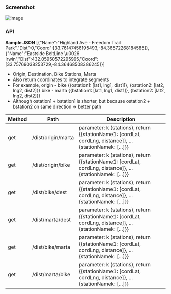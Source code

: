 ### Screenshot

![image](https://user-images.githubusercontent.com/29709822/54017248-69862200-4153-11e9-978d-90859d17492f.png)

### API

**Sample JSON**
[{"Name":"Highland Ave - Freedom Trail Park","Dist":0,"Coord":[33.76147456195493,-84.36572268184585]},{"Name":"Eastside BeltLine \u0026 Irwin","Dist":432.05950572295995,"Coord":[33.75769038253729,-84.36468508386245]}]


- Origin, Destination, Bike Stations, Marta
- Also return coordinates to integrate segments
- For example, origin - bike {{ostation1: [lat1, lng1, dist1]}, {ostation2: [lat2, lng2, dist2]}}
               bike - marta {{bstation1: [lat1, lng1, dist1]}, {bstation2: [lat2, lng2, dist2]}}
- Although ostation1 + bstation1 is shorter, but because ostation2 + bstation2 on same direction -> better path

| Method | Path | Description |
|------- | --------- | ------ |
| get | /dist/origin/marta | parameter: k (stations), return {{stationName1: [cordLat, cordLng, distance]}, ... {stationNamek: [...]}}|
| get | /dist/origin/bike | parameter: k (stations), return {{stationName1: [cordLat, cordLng, distance]}, ... {stationNamek: [...]}}|
| get | /dist/bike/dest | parameter: k (stations), return {{stationName1: [cordLat, cordLng, distance]}, ... {stationNamek: [...]}}|
| get | /dist/marta/dest | parameter: k (stations), return {{stationName1: [cordLat, cordLng, distance]}, ... {stationNamek: [...]}}|
| get | /dist/bike/marta | parameter: k (stations), return {{stationName1: [cordLat, cordLng, distance]}, ... {stationNamek: [...]}}|
| get | /dist/marta/bike | parameter: k (stations), return {{stationName1: [cordLat, cordLng, distance]}, ... {stationNamek: [...]}}|
